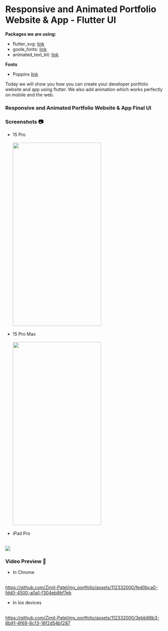 # Responsive and Animated Portfolio Website & App - Flutter UI

**Packages we are using:**

- flutter_svg: [link](https://pub.dev/packages/flutter_svg)
- goole_fonts: [link](https://pub.dev/packages/google_fonts)
- animated_text_kit: [link](https://pub.dev/packages/animated_text_kit)

**Fonts**

- Poppins [link](https://fonts.google.com/specimen/Poppins)

Today we will show you how you can create your developer portfolio website and app using flutter. We also add animation which works perfectly on mobile and the web. 

### Responsive and Animated Portfolio Website & App Final UI

### Screenshots 📷

- 15 Pro
<br></br>
<img src="https://github.com/Zimil-Patel/my_portfolio/assets/112332000/da81e370-5fcb-479c-81fd-1b544b2ddd8c" height="580" width="280"> &nbsp;&nbsp;&nbsp;&nbsp;

- 15 Pro Max
<br></br>
<img src="https://github.com/Zimil-Patel/my_portfolio/assets/112332000/4220bdbe-559a-472d-8e3b-45ae43056d2e" height="580" width="280"> &nbsp;&nbsp;&nbsp;&nbsp;

- iPad Pro
<br></br>
<img src="https://github.com/Zimil-Patel/my_portfolio/assets/112332000/ee5b7791-b489-49af-9121-5b9647d752e2">

### Video Preview 🎥

- In Chrome
<br></br>

https://github.com/Zimil-Patel/my_portfolio/assets/112332000/fed0bca0-fdd0-4500-a0a1-f304eb8bf7eb

- In Ios devices
<br></br>

https://github.com/Zimil-Patel/my_portfolio/assets/112332000/3ebb68b3-8b91-4f69-8c13-16f2d54b1287


